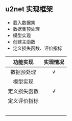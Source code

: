 ## u2net  实现框架

- 载入数据集
- 数据集预处理
- 模型实现
- 创建主函数
- 定义损失函数、评价指标

| 功能实现     | 实现情况 |
| :------------: | :--------: |
| 数据预处理   |   √       |
| 模型实现     |          |
| 定义损失函数 |    √      |
| 定义评价指标 |          |
|              |          |
|              |          |
|              |          |
|              |          |
|              |          |


